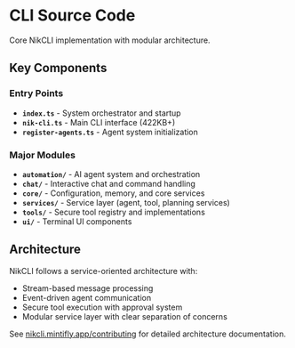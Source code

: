 # CLI Source Code

Core NikCLI implementation with modular architecture.

## Key Components

### Entry Points

- **`index.ts`** - System orchestrator and startup
- **`nik-cli.ts`** - Main CLI interface (422KB+)
- **`register-agents.ts`** - Agent system initialization

### Major Modules

- **`automation/`** - AI agent system and orchestration
- **`chat/`** - Interactive chat and command handling
- **`core/`** - Configuration, memory, and core services
- **`services/`** - Service layer (agent, tool, planning services)
- **`tools/`** - Secure tool registry and implementations
- **`ui/`** - Terminal UI components

## Architecture

NikCLI follows a service-oriented architecture with:

- Stream-based message processing
- Event-driven agent communication
- Secure tool execution with approval system
- Modular service layer with clear separation of concerns

See [nikcli.mintifly.app/contributing](https://nikcli.mintlify.app/contributing/development) for detailed architecture documentation.
